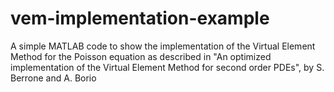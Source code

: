 # vem-implementation-example
A simple MATLAB code to show the implementation of the Virtual Element Method for the Poisson equation as described in "An optimized implementation of the Virtual Element Method for second order PDEs", by S. Berrone and A. Borio
